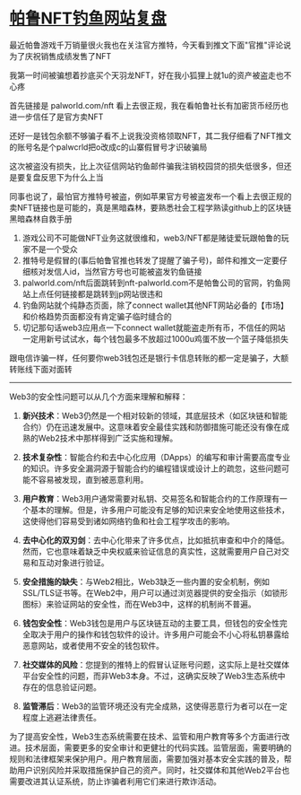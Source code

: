 # [帕鲁NFT钓鱼网站复盘](/2024/01/palworld_nft_phishing_website.md)

最近帕鲁游戏千万销量很火我也在关注官方推特，今天看到推文下面"官推"评论说为了庆祝销售成绩发售了NFT

我第一时间被骗想着抄底买个天羽龙NFT，好在我小狐狸上就1u的资产被盗走也不心疼

首先链接是 palworld.com/nft 看上去很正规，我在看帕鲁社长有加密货币经历也进一步信任了是官方卖NFT

还好一是钱包余额不够骗子看不上说我没资格领取NFT，其二我仔细看了NFT推文的账号名是个palwcrld把o改成c的山寨假冒号才识破骗局

这次被盗没有损失，比上次征信网站钓鱼邮件骗我注销校园贷的损失低很多，但还是要复盘反思下为什么上当

同事也说了，最怕官方推特号被盗，例如苹果官方号被盗发布一个看上去很正规的卖NFT链接也是可能的，真是黑暗森林，要熟悉社会工程学熟读github上的区块链黑暗森林自救手册

1. 游戏公司不可能做NFT业务这就很维和，web3/NFT都是赌徒爱玩跟帕鲁的玩家不是一个受众
2. 推特号是假冒的(事后帕鲁官推也转发了提醒了骗子号)，邮件和推文一定要仔细核对发信人id，当然官方号也可能被盗发钓鱼链接
3. palworld.com/nft后面跳转到nft-palworld.com不是帕鲁公司的官网，钓鱼网站上点任何链接都是跳转到jp网站很违和
4. 钓鱼网站就个纯静态页面，除了connect wallet其他NFT网站必备的【市场】和价格趋势页面都没有肯定骗子临时缝合的
5. 切记那句话web3应用点一下connect wallet就能盗走所有币，不信任的网站一定用新号试试水，每个钱包最多不放超过1000u鸡蛋不放一个篮子降低损失

跟电信诈骗一样，任何要你web3钱包还是银行卡信息转账的都一定是骗子，大额转账线下面对面转

---

Web3的安全性问题可以从几个方面来理解和解释：

1. **新兴技术**：Web3仍然是一个相对较新的领域，其底层技术（如区块链和智能合约）仍在迅速发展中。这意味着安全最佳实践和防御措施可能还没有像在成熟的Web2技术中那样得到广泛实施和理解。

2. **技术复杂性**：智能合约和去中心化应用（DApps）的编写和审计需要高度专业的知识。许多安全漏洞源于智能合约的编程错误或设计上的疏忽，这些问题可能不容易被发现，直到被恶意利用。

3. **用户教育**：Web3用户通常需要对私钥、交易签名和智能合约的工作原理有一个基本的理解。但是，许多用户可能没有足够的知识来安全地使用这些技术，这使得他们容易受到诸如网络钓鱼和社会工程学攻击的影响。

4. **去中心化的双刃剑**：去中心化带来了许多优点，比如抵抗审查和中介的降低。然而，它也意味着缺乏中央权威来验证信息的真实性，这就需要用户自己对交易和互动对象进行验证。

5. **安全措施的缺失**：与Web2相比，Web3缺乏一些内置的安全机制，例如SSL/TLS证书等。在Web2中，用户可以通过浏览器提供的安全指示（如锁形图标）来验证网站的安全性，而在Web3中，这样的机制尚不普遍。

6. **钱包安全性**：Web3钱包是用户与区块链互动的主要工具，但钱包的安全性完全取决于用户的操作和钱包软件的设计。许多用户可能会不小心将私钥暴露给恶意网站，或者使用不安全的钱包软件。

7. **社交媒体的风险**：您提到的推特上的假冒认证账号问题，这实际上是社交媒体平台安全性的问题，而非Web3本身。不过，这确实反映了Web3生态系统中存在的信息验证问题。

8. **监管滞后**：Web3的监管环境还没有完全成熟，这使得恶意行为者可以在一定程度上逃避法律责任。

为了提高安全性，Web3生态系统需要在技术、监管和用户教育等多个方面进行改进。技术层面，需要更多的安全审计和更健壮的代码实践。监管层面，需要明确的规则和法律框架来保护用户。用户教育层面，需要加强对基本安全实践的普及，帮助用户识别风险并采取措施保护自己的资产。同时，社交媒体和其他Web2平台也需要改进其认证系统，防止诈骗者利用它们来进行欺诈活动。

